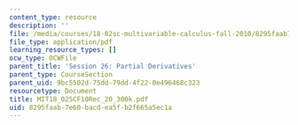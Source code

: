 ```yaml
---
content_type: resource
description: ''
file: /media/courses/18-02sc-multivariable-calculus-fall-2010/8295faab7e60bacdea5fb2f665a5ec1a_MIT18_02SCF10Rec_20_300k.pdf
file_type: application/pdf
learning_resource_types: []
ocw_type: OCWFile
parent_title: 'Session 26: Partial Derivatives'
parent_type: CourseSection
parent_uid: 9bc5502d-75dd-79dd-4f22-0e496468c323
resourcetype: Document
title: MIT18_02SCF10Rec_20_300k.pdf
uid: 8295faab-7e60-bacd-ea5f-b2f665a5ec1a
---
```

